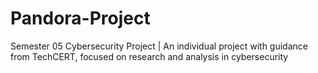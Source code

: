 # Pandora-Project
Semester 05 Cybersecurity Project | An individual project with guidance from TechCERT, focused on research and analysis in cybersecurity
